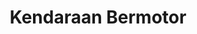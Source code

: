 ---
id: 7
title : Kendaraan Bermotor
linkurl: https://drive.google.com/drive/folders/1uWDPMfFtFslXEUNILnGhJej30VvGRVss?usp=sharing
fitur : aspekpajak
createdTime : 31/07/2019
modifiedTime : 06/01/2020
topik: Versi Lengkap
img: car.png
---